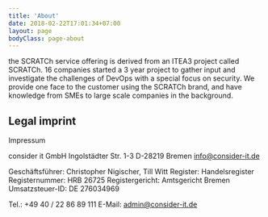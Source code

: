 ```yaml
---
title: 'About'
date: 2018-02-22T17:01:34+07:00
layout: page
bodyClass: page-about
---
```


the SCRATCh service offering is derived from an ITEA3 project called SCRATCh. 16 companies started a 3 year project to gather input and investigate the challenges of DevOps with a special focus on security. We provide one face to the customer using the SCRATCh brand, and have knowledge from SMEs to large scale companies in the background.

## Legal imprint


Impressum

consider it GmbH
Ingolstädter Str. 1-3
D-28219 Bremen
info@consider-it.de

Geschäftsführer: Christopher Nigischer, Till Witt
Register: Handelsregister
Registernummer: HRB 26725
Registergericht: Amts­ge­richt Bre­men
Umsatzsteuer-ID: DE 276034969

Tel.: +49 40 / 22 86 89 111
E-Mail: admin@consider-it.de
